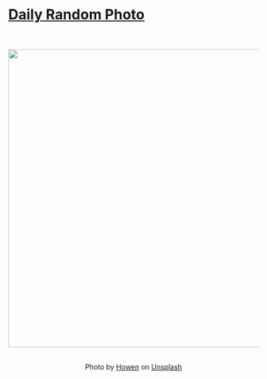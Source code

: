 # [Daily Random Photo](https://www.dailyrandomphoto.com/)

<div align="center">
  <br>
  <br>
  <a href="https://www.dailyrandomphoto.com/p/2023/2023-12-11/"><img src="https://images.unsplash.com/photo-1700322153270-1221b6abe6cb?crop=entropy&cs=tinysrgb&fit=max&fm=jpg&ixid=M3w3NzUwOHwwfDF8cmFuZG9tfHx8fHx8fHx8MTcwMjI1NDcwM3w&ixlib=rb-4.0.3&q=80&w=1080" width="600px"></a>
  <br>
  <br>
  <p class="has-text-grey">Photo by <a href="https://unsplash.com/@oweni?utm_source=Daily%20Random%20Photo&amp;utm_medium=referral" target="_blank" rel="noopener noreferrer">Howen</a> on <a href="https://unsplash.com/photos/a-ferris-wheel-in-the-distance-with-trees-in-the-foreground-jkrZ8mVrNAw?utm_source=Daily%20Random%20Photo&amp;utm_medium=referral" target="_blank" rel="noopener noreferrer">Unsplash</a></p>
</div>
